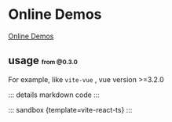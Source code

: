 # Online Demos

[Online Demos](https://sandpack-vue3.js-bridge.com/?path=/story/presets-template--vite-react-ts)

## usage <small style="font-size: 12px; color: var(--vp-c-green);">from @0.3.0</small>

For example, like `vite-vue` , vue version >=3.2.0

<script setup>
import viteReactTs from '../codes/vite-templates/vite-react-ts.ts';
</script>

::: details markdown code
<CodePanel :value="viteReactTs" />
:::

::: sandbox {template=vite-react-ts}
:::
